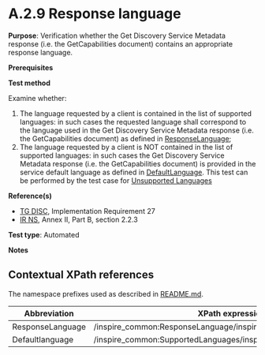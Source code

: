 # A.2.9 Response language

**Purpose**: Verification whether the Get Discovery Service Metadata response (i.e. the GetCapabilities document) contains an appropriate response language.

**Prerequisites**

**Test method**

Examine whether:

1. The language requested by a client is contained in the list of supported languages: in such cases the requested language shall correspond to the language used in the Get Discovery Service Metadata response (i.e. the GetCapabilities document) as defined in [ResponseLanguage](#ResponseLanguage);
2. The language requested by a client is NOT contained in the list of supported languages: in such cases the Get Discovery Service Metadata response (i.e. the GetCapabilities document) is provided in the service default language as defined in [DefaultLanguage](#DefaultLanguage). This test can be performed by the test case for [Unsupported Languages](https://github.com/inspire-eu-validation/ats-discovery-service/blob/master/A.01.06.unsupported.languages.md)

**Reference(s)**

* [TG DISC](README.md#ref_TG_DISC), Implementation Requirement 27
* [IR NS](README.md#ref_IR_NS), Annex II, Part B, section 2.2.3

**Test type**: Automated

**Notes**


## Contextual XPath references

The namespace prefixes used as described in [README.md](README.md#namespaces).

Abbreviation                                               |  XPath expression
---------------------------------------------------------- | -------------------------------------------------------------------------
<a name="ResponseLanguage"></a>ResponseLanguage | /inspire_common:ResponseLanguage/inspire_common:Language
<a name="DefaultLanguage"></a>Defaultlanguage | /inspire_common:SupportedLanguages/inspire_common:DefaultLanguage
